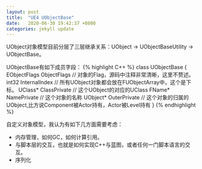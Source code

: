 ```yaml
---
layout: post
title:  "UE4 UObjectBase"
date:   2020-06-30 19:42:37 +0800
categories: jekyll update
---
```

UObject对象模型目前分层了三层继承关系：UObject -> UObjectBaseUtility -> UObjectBase。

UObjectBase有如下成员字段：
{% highlight C++ %}
class UObjectBase
{
  EObjectFlags ObjectFlags // 对象的Flag，源码中注释非常清晰，这里不赘述。
  int32 InternalIndex // 所有UObject对象都会放在FUObjectArray中，这个是下标。
  UClass* ClassPrivate // 这个UObject的对应的UClass
  FName* NamePrivate // 这个对象的名称
  UObject* OuterPrivate // 这个对象的归属的UObject,比方说Component被Actor持有，Actor被Level持有
  }
{% endhighlight %}

自定义对象模型，我认为有如下几方面需要考虑：
* 内存管理，如何GC，如何计算引用。
* 与脚本层的交互，也就是如何实现C++与蓝图，或者任何一门脚本语言的交互。
* 序列化